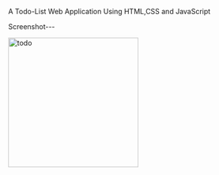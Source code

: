 A Todo-List Web Application Using HTML,CSS and JavaScript

Screenshot---

<img width="263" alt="todo" src="https://github.com/user-attachments/assets/099ba486-aa58-4fdb-be1b-952ff5fd7381" />
